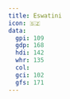 ```yaml
---
title: Eswatini
icon: 🇸🇿
data:
  gpi: 109
  gdp: 168
  hdi: 142
  whr: 135
  col:
  gci: 102
  gfs: 171
---
```

